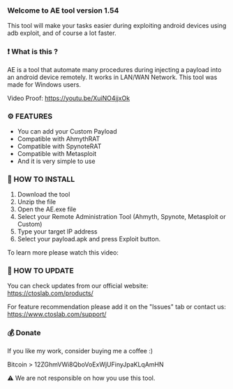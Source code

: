 ### Welcome to AE tool version 1.54

This tool will make your tasks easier during exploiting android devices using adb exploit, and of course a lot faster.

### ❗ What is this ?

AE is a tool that automate many procedures during injecting a payload into an android device remotely. It works in LAN/WAN Network. This tool was made for Windows users.

Video Proof: https://youtu.be/XuiNO4jjxOk

### ⚙️ FEATURES

- You can add your Custom Payload
- Compatible with AhmythRAT
- Compatible with SpynoteRAT
- Compatible with Metasploit
- And it is very simple to use

### 📖 HOW TO INSTALL

1. Download the tool
2. Unzip the file
3. Open the AE.exe file
4. Select your Remote Administration Tool (Ahmyth, Spynote, Metasploit or Custom)
5. Type your target IP address
6. Select your payload.apk and press Exploit button.

To learn more please watch this video:

### 📡 HOW TO UPDATE

You can check updates from our official website:
https://ctoslab.com/products/


For feature recommendation please add it on the "Issues" tab or contact us:
https://www.ctoslab.com/support/

### 💰 Donate

If you like my work, consider buying me a coffee :)

Bitcoin > 12ZGhmVWi8QboVoExWjUFinyJpaKLqAmHN

⚠️ We are not responsible on how you use this tool.
